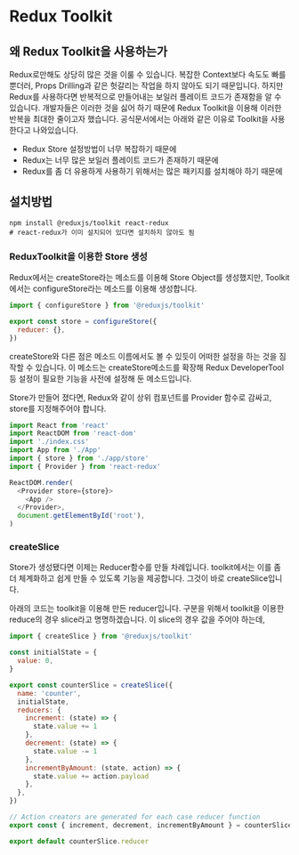 # Redux Toolkit

## 왜 Redux Toolkit을 사용하는가

Redux로만해도 상당히 많은 것을 이룰 수 있습니다. 복잡한 Context보다 속도도 빠를 뿐더러, Props Drilling과 같은 헛갈리는 작업을 하지 않아도 되기 때문입니다. 하지만 Redux를 사용하다면 반복적으로 만들어내는 보일러 플레이트 코드가 존재함을 알 수 있습니다. 개발자들은 이러한 것을 싫어 하기 때문에 Redux Toolkit을 이용해 이러한 반복을 최대한 줄이고자 했습니다. 공식문서에서는 아래와 같은 이유로 Toolkit을 사용한다고 나와있습니다.

- Redux Store 설정방법이 너무 복잡하기 때문에
- Redux는 너무 많은 보일러 플레이트 코드가 존재하기 때문에
- Redux를 좀 더 유용하게 사용하기 위해서는 많은 패키지를 설치해야 하기 때문에

## 설치방법

```shell
npm install @reduxjs/toolkit react-redux
# react-redux가 이미 설치되어 있다면 설치하지 않아도 됨
```

### ReduxToolkit을 이용한 Store 생성

Redux에서는 createStore라는 메소드를 이용해 Store Object를 생성했지만, Toolkit에서는 configureStore라는 메소드를 이용해 생성합니다.

```js
import { configureStore } from '@reduxjs/toolkit'

export const store = configureStore({
  reducer: {},
})
```

createStore와 다른 점은 메소드 이름에서도 볼 수 있듯이 어떠한 설정을 하는 것을 짐작할 수 있습니다. 이 메소드는 createStore메소드를 확장해 Redux DeveloperTool 등 설정이 필요한 기능을 사전에 설정해 둔 메소드입니다.

Store가 만들어 졌다면, Redux와 같이 상위 컴포넌트를 Provider 함수로 감싸고, store를 지정해주어야 합니다.

```js
import React from 'react'
import ReactDOM from 'react-dom'
import './index.css'
import App from './App'
import { store } from './app/store'
import { Provider } from 'react-redux'

ReactDOM.render(
  <Provider store={store}>
    <App />
  </Provider>,
  document.getElementById('root'),
)
```

### createSlice

Store가 생성됐다면 이제는 Reducer함수를 만들 차례입니다. toolkit에서는 이를 좀 더 체계화하고 쉽게 만들 수 있도록 기능을 제공합니다. 그것이 바로 createSlice입니다.

아래의 코드는 toolkit을 이용해 만든 reducer입니다. 구분을 위해서 toolkit을 이용한 reduce의 경우 slice라고 명명하겠습니다. 이 slice의 경우 값을 주어야 하는데,

```js
import { createSlice } from '@reduxjs/toolkit'

const initialState = {
  value: 0,
}

export const counterSlice = createSlice({
  name: 'counter',
  initialState,
  reducers: {
    increment: (state) => {
      state.value += 1
    },
    decrement: (state) => {
      state.value -= 1
    },
    incrementByAmount: (state, action) => {
      state.value += action.payload
    },
  },
})

// Action creators are generated for each case reducer function
export const { increment, decrement, incrementByAmount } = counterSlice.actions

export default counterSlice.reducer
```

